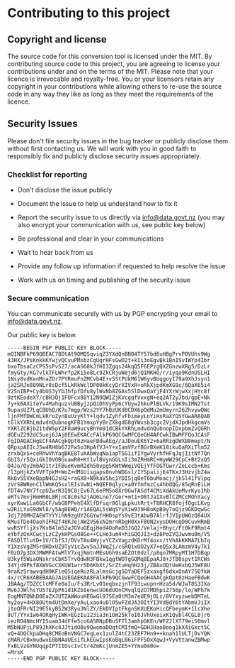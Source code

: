 # Contributing to this project

## Copyright and license
The source code for this conversion tool is licensed under the MIT. By contributing source code to this project, you are agreeing to license your contributions under and on the terms of the MIT. Please note that your licence is irrevocable and royalty-free. You or your licensors retain any copyright in your contributions while allowing others to re-use the source code in any way they like as long as they meet the requirements of the licence.

## Security Issues
Please don't file security issues in the bug tracker or publicly disclose them without first contacting us. We will work with you in good faith to responsibly fix and publicly disclose security issues appropriately.

### Checklist for reporting

* Don’t disclose the issue publicly

* Document the issue to help us understand how to fix it

* Report the security issue to us directly via info@data.govt.nz (you may also encrypt your communication with us, see public key below)

* Be professional and clear in your communications

* Wait to hear back from us

* Provide any follow up information if requested to help resolve the issue

* Work with us on timing and publishing of the security issue

### Secure communication

You can communicate securely with us by PGP encrypting your email to info@data.govt.nz.

Our public key is below.
```
-----BEGIN PGP PUBLIC KEY BLOCK-----
mQINBFkP69QBEAC78OtAt9OMQSqviqZ3YXdQnBN04TY57bd6uH8gPrvP0VUhs9Wg
4JHX/JPsKnkkKYwjvQCvuPMsbzCgUqrHFsGwD2t+kIi3oEgvBk1BnISvIWYp4Ibr
bxoTbsaCzCPS5sPvS27/acAS68kJfHI3Zgqs24kqQ5F6EPzgQXZGnzwXRg5/DzLr
fmyGty/KG7vlkTFLWhrfp2Ki5o8Lc9ZkCRjuWejd6jQ1MKHO/r/iyqa9KdnUSLHI
1Nsy8vdKenMnaZOr7PYRmuFnZMCvb4E+v5StPUkM61W6yvBUqgoyI79a9XhJsyn1
ja2SRJe889NLr8sDcf5LkRkWclDP00kKcyDrXIVxR+oRkXjpdKmXG9c/6QaX65i4
V2SnIBP+Cy4bUS3yYbJhfpfDfu8ylWvNb8ZGAs5SlDwxQaYjF4YXrWjwXxjHYc8f
9ztKEodeXY/cBH3Oj1FOFcx88Y12N9QWIZjKVcgqfVxxgN+eq2AT2yJbd/gpE+Nk
7y+k6AXiteYv4MahquzvU8ByjzpQiDhVyPp6cYUyw2hkuPlBLVk/19K9sIMN2Tst
9upasUZ7LqCBUhQ/K7u7mgp/Wzs2YY7h8zUKd0CDX6pOdMu2mUmyrn26ZhvywQWc
ljnFMfDWCmLkRroZyn8uUzyKlY+lqdv1ZyhfvFbimeyLnYiHxRaXYQSYGwARAQAB
tGlkYXRhLmdvdnQubnogKFB1YmxpYyBrZXkgdG8gYWxsb3cgc2VjdXJpdHkgcmVs
YXRlZCBjb21tdW5pY2F0aW9ucyBhYm91dCBkYXRhLmdvdnQubnopIDxpbmZvQGRh
dGEuZ292dC5uej6JAj0EEwEKACcFAlkP69QCGwMFCQeGH4AFCwkIBwMFFQoJCAsF
FgIDAQACHgECF4AACgkQpt0zHaeFBdwAEg//aJDouEK6Y2+6aRRzgDWXB8mept/N
QRpspAEIcJ5w4RH8b672FwSo3HpAfVJ+Y+xIamVFzfBGrBXeK18ikuQaRXiTlm52
zrxbQxS+ceRhwVhYagBKE8TuXAbWyqNa1apTSG1ifIYgwVyrhfHFqJqjIitNf7Qn
GbIS/r5QxiGkI0VOBGvawR0+Kt1vlBVynGGLnIi3mZRHmRC+HyWW29CpC+Bt2xQ5
Q4Jo/Qy2mbAO1trIFBueKvmR2dh50vpg5KWtWWqiVQEjYfFOGfGwr/ZeLccb+Kms
/l3pHjkZxVVFTpkM+WoZ+dM1Uisgaps0nvhWDGsl/IYSpaiijE4TKxJ3HzvjbZ4w
Rk8v5SVXeBppN4GJsH2+raGX8+N9kaVShc1YDISjq0eT6buMoacj/jkSl41fVlpq
zVrSBWRenC1lWmKQ5sxlEIsVwNi+NQEF0qlyc+a0YfmfmzCs4hbdQG/85qRnEiLW
fDT4v7NY7fcpUZwrR3I9C8jEv67L6ePM5o8Xr0GwTASdf4CMiXdAkUeMvrKyo1hb
eRTs7mvjHmHR0L8RjnC8c0sh2jAQ6Lno7/Ger+mt1+O8tJaIXvBlCZMCcMOhYacy
xyrKwwLLa6GbCF/wbG8PPehE4XlfDfiqr8GlgLpkutRrt+T8RHCR8fojfOgcLKvg
w2RiLYuG9dWl8/y5Ag0EWQ/r1AEQAL5sWqSYyXiw939H8oKpB9y7oQjz9GKDqwGc
Jdj720MHZAEWTYYYihN9zgUY2GGYwfHHOspYs9vE3tAbwB7AlrfJVIpUWOzQ84UX
KMusTDe4OaohIFN2f48KJejAWZVS6xN2mrnRbgH0XxF8ON2xysDOHcqD0CuvHRmB
wvRSYfljXs7KxB4lm52aJGVuGEqjHed4OoReD3JGQ2/Velaj+Bhyc/Ft0kF9Rmt4
eYbfzOnXCwcjLzCZykHPGsO8Go++CLHo3um4+hiGQQJI3+dz8PoZVQJwvmu8m/V5
FASDlTlutD+1V/CbfSJ/DVvTAu4WyjvYCZxVagzdKDrMf4oxx/tVhAkKKMA7LbIq
Y1XzsVgZM5r0HDxUZ9TyVicZwv5aJJWqZj/cGRQlxOO2yX7+eQ5x3LAmzmV4y7k1
F0zD7p3DXJMWMFAtwMlV7xqjNmtnMEsUGh9saEZOt0dzl/p8qo7MRpyMT1H7DBqp
U3kyf5WiaONskrsCbK5TrvQdwH3FBkw1qgtWOTgGQMq8EpaAJ8+JTB0spvt1RCWs
34Yjd9Pkf8XWVGcCXKUW1wrr5D6KbXt/SrZtuHqhH23j/ZBAxOQtUeHxbQJ5WF8U
9raKzSrawvqdH9KFieQ5iqeRuzRLalmsGcjg5DYaDEF5zxaxgf6dkxOnAY7SOfkW
4x/rCR6XABEBAAGJAiUEGAEKAA8FAlkP69QCGwwFCQeGH4AACgkQpt0zHaeFBdwK
JBAAg/TDZCClcMFFe0aIu/Fs3RrLvO1eqbxzjnTF93iwupn+Hza5d/WJwT8S3IXa
Mv6JJWlhsYU57EZpP61d1KZbIenwcUO6dUOnCMvqlQzO7MDhpiZ756p/lo/WPh7k
EogMNTQNhD0EaZXJUTZAWWouHEGwGl97SEa0tM3m7eUE9jOLz/8VYxyzwebDMTeL
hy2oy+4HX8OUtm4UtDmXe/yAuLxao4uDlO5wFZdJA3OItYI3Vd8dY6tYAbmVJiIX
jtoOFRrNI29E5kyB52W3Ryu3NlZY/EkDVIptFkgnSKXUEKoHicQFbeymK+1lcXhe
8UT/YYx1w64ORqHyIWK+EGzIu123ia3n1Om25kToI0JVhUxeixK1Qvbl4CGL8jr6
iezRO4NmcHYISuam34dFfe5coGASRNpDBuSFTl3amhpGKEn/WFZ2lXT79eiS0mvl
M5bNUPjLP89JhXKc4JJtidOBv9QwomaDOqtCMIfmQ+GDHJHaoBoog1kX4iGxct5C
vQ+4DQCkpaDHq8CMEoBnVNGC7eqLex1zulZ4tC23ZEF7Hn9++knah1lULTjDvYQK
cMAR/CBxmudwxE8bNAaUEsifLkEGwIpsKoBqL86iFPF5OxXqwJ+VyVttanwZBMwp
FxBLVzGYNUqqpIPTIIOsc1vCtr4ZmKcjUnmZE5+YYmu0m0o=
=MrsK
-----END PGP PUBLIC KEY BLOCK-----
```
